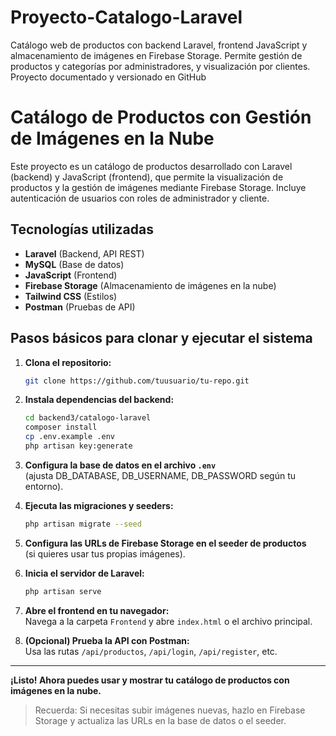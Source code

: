 # Proyecto-Catalogo-Laravel
Catálogo web de productos con backend Laravel, frontend JavaScript y almacenamiento de imágenes en Firebase Storage. Permite gestión de productos y categorías por administradores, y visualización por clientes. Proyecto documentado y versionado en GitHub
# Catálogo de Productos con Gestión de Imágenes en la Nube

Este proyecto es un catálogo de productos desarrollado con Laravel (backend) y JavaScript (frontend), que permite la visualización de productos y la gestión de imágenes mediante Firebase Storage. Incluye autenticación de usuarios con roles de administrador y cliente.

## Tecnologías utilizadas

- **Laravel** (Backend, API REST)
- **MySQL** (Base de datos)
- **JavaScript** (Frontend)
- **Firebase Storage** (Almacenamiento de imágenes en la nube)
- **Tailwind CSS** (Estilos)
- **Postman** (Pruebas de API)

## Pasos básicos para clonar y ejecutar el sistema

1. **Clona el repositorio:**
   ```sh
   git clone https://github.com/tuusuario/tu-repo.git
   ```

2. **Instala dependencias del backend:**
   ```sh
   cd backend3/catalogo-laravel
   composer install
   cp .env.example .env
   php artisan key:generate
   ```

3. **Configura la base de datos en el archivo `.env`**  
   (ajusta DB_DATABASE, DB_USERNAME, DB_PASSWORD según tu entorno).

4. **Ejecuta las migraciones y seeders:**
   ```sh
   php artisan migrate --seed
   ```

5. **Configura las URLs de Firebase Storage en el seeder de productos**  
   (si quieres usar tus propias imágenes).

6. **Inicia el servidor de Laravel:**
   ```sh
   php artisan serve
   ```

7. **Abre el frontend en tu navegador:**  
   Navega a la carpeta `Frontend` y abre `index.html` o el archivo principal.

8. **(Opcional) Prueba la API con Postman:**  
   Usa las rutas `/api/productos`, `/api/login`, `/api/register`, etc.

---

**¡Listo! Ahora puedes usar y mostrar tu catálogo de productos con imágenes en la nube.**

> Recuerda: Si necesitas subir imágenes nuevas, hazlo en Firebase Storage y actualiza las URLs en la base de datos o el seeder.
